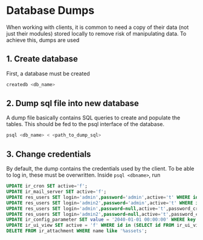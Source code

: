 # Database Dumps
When working with clients, it is common to need a copy of their data (not just their modules) stored locally to remove risk of manipulating data. To achieve this, dumps are used

## 1. Create database
First, a database must be created 
```bash
createdb <db_name>
```

## 2. Dump sql file into new database
A dump file basically contains SQL queries to create and populate the tables. This should be fed to the psql interface of the database. 
```bash
psql <db_name> < <path_to_dump_sql>
```

## 3. Change credentials
By default, the dump contains the credentials used by the client. To be able to log in, these must be overwritten. Inside `psql <dbname>`, run
```sql
UPDATE ir_cron SET active='f';
UPDATE ir_mail_server SET active='f';
UPDATE res_users SET login='admin',password='admin',active='t' WHERE id=1;
UPDATE res_users SET login='admin2',password='admin',active='t' WHERE id=2;
UPDATE res_users SET login='admin',password=null,active='t',password_crypt='$pbkdf2-sha512$25000$WqsVQiiFkJIyxnjPmTPGGA$wFyWXkZTOzKD5ZXttnJUuaVJJeLiYRpk5Rf06N6QpH8c7KHGof9OSzjlv4EJLi3U.rxe.ag4QuEPSA7oW6F6Bg' WHERE id=1;
UPDATE res_users SET login='admin2',password=null,active='t',password_crypt='$pbkdf2-sha512$25000$WqsVQiiFkJIyxnjPmTPGGA$wFyWXkZTOzKD5ZXttnJUuaVJJeLiYRpk5Rf06N6QpH8c7KHGof9OSzjlv4EJLi3U.rxe.ag4QuEPSA7oW6F6Bg' WHERE id=2;
UPDATE ir_config_parameter SET value = '2040-01-01 00:00:00' WHERE key = 'database.expiration_date';
UPDATE ir_ui_view SET active = 'f' WHERE id in (SELECT id FROM ir_ui_view WHERE  name like '%saas trial assets%');
DELETE FROM ir_attachment WHERE name like '%assets';
```
